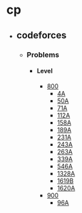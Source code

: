 # cp

- ## codeforces
    - ### Problems
        - #### Level 
            - [800](codeforces/800/)
                - [4A](codeforces/800/4A.cpp)
                - [50A](codeforces/800/50A.cpp)
                - [71A](codeforces/800/71A.cpp)
                - [112A](codeforces/800/112A.cpp)
                - [158A](codeforces/800/158A.cpp)
                - [189A](codeforces/800/189A.cpp)
                - [231A](codeforces/800/231A.cpp)
                - [243A](codeforces/800/243A.cpp)
                - [263A](codeforces/800/263A.cpp)
                - [339A](codeforces/800/339A.cpp)
                - [546A](codeforces/800/546A.cpp)
                - [1328A](codeforces/800/1328A.cpp)
                - [1619B](codeforces/800/1619B.cpp)
                - [1620A](codeforces/800/1620A.cpp)
            - [900](codeforces/900/)
                - [96A](codeforces/900/96A.cpp)
